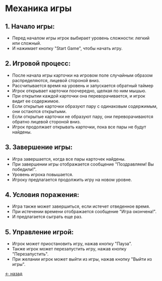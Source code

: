 # Механика игры

## 1. Начало игры:
- Перед началом игры игрок выбирает уровень сложности: легкий или сложный.
- И нажимает кнопку "Start Game", чтобы начать игру.

## 2. Игровой процесс:
- После начала игры карточки на игровом поле случайным образом распределяются, лицевой стороной вниз.
- Рассчитывается время на уровень и запускается обратный таймер
- Игрок открывает карточки поочередно, щелкая по ним мышью.
- При открытии каждой карточки она переворачивается, и игрок видит ее содержимое.
- Если открытые карточки образуют пару с одинаковым содержимым, они остаются открытыми.
- Если открытые карточки не образуют пару, они переворачиваются обратно лицевой стороной вниз.
- Игрок продолжает открывать карточки, пока все пары не будут найдены.

## 3. Завершение игры:
- Игра завершается, когда все пары карточек найдены.
- При завершении игры отображается сообщение "Поздравляем! Вы победили!".
- Уровень игрока повышается.
- Игроку предлагается продолжить игру на новом уровне.

## 4. Условия поражения:
- Игра также может завершиться, если истечет отведенное время.
- При истечении времени отображается сообщение "Игра окончена!".
- И предлагается сыграть еще раз.

## 5. Управление игрой:
- Игрок может приостановить игру, нажав кнопку "Пауза".
- Также игрок может перезапустить игру, нажав кнопку "Перезапустить".
- При желании игрок может выйти из игры, нажав кнопку "Выйти из игры".

[← назад](README.md)